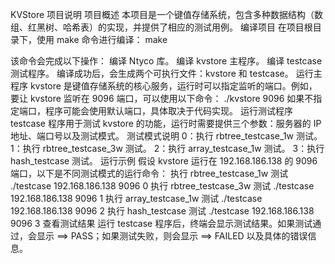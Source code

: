 KVStore 项目说明
项目概述
本项目是一个键值存储系统，包含多种数据结构（数组、红黑树、哈希表）的实现，并提供了相应的测试用例。
编译项目
在项目根目录下，使用 make 命令进行编译：
make

该命令会完成以下操作：
编译 Ntyco 库。
编译 kvstore 主程序。
编译 testcase 测试程序。
编译成功后，会生成两个可执行文件：kvstore 和 testcase。
运行主程序
kvstore 是键值存储系统的核心服务，运行时可以指定监听的端口。例如，要让 kvstore 监听在 9096 端口，可以使用以下命令：
./kvstore 9096
如果不指定端口，程序可能会使用默认端口，具体取决于代码实现。
运行测试程序
testcase 程序用于测试 kvstore 的功能，运行时需要提供三个参数：服务器的 IP 地址、端口号以及测试模式。
测试模式说明
0：执行 rbtree_testcase_1w 测试。
1：执行 rbtree_testcase_3w 测试。
2：执行 array_testcase_1w 测试。
3：执行 hash_testcase 测试。
运行示例
假设 kvstore 运行在 192.168.186.138 的 9096 端口，以下是不同测试模式的运行命令：
执行 rbtree_testcase_1w 测试
./testcase 192.168.186.138 9096 0
执行 rbtree_testcase_3w 测试
./testcase 192.168.186.138 9096 1
执行 array_testcase_1w 测试
./testcase 192.168.186.138 9096 2
执行 hash_testcase 测试
./testcase 192.168.186.138 9096 3
查看测试结果
运行 testcase 程序后，终端会显示测试结果。如果测试通过，会显示 ==> PASS；如果测试失败，则会显示 ==> FAILED 以及具体的错误信息。
